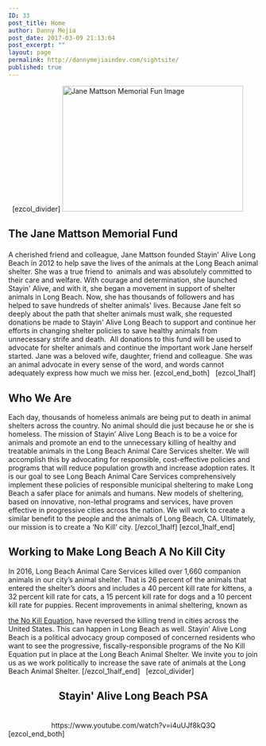 ```yaml
---
ID: 33
post_title: Home
author: Danny Mejia
post_date: 2017-03-09 21:13:04
post_excerpt: ""
layout: page
permalink: http://dannymejiaindev.com/sightsite/
published: true
---
```

  [ezcol_divider] <img id="longdesc-return-232" class="alignleft size-full wp-image-232" tabindex="-1" src="http://dannymejiaindev.com/sightsite/wp-content/uploads/2017/03/6909542.jpg" alt="Jane Mattson Memorial Fun Image" width="364" height="253" longdesc="http://dannymejiaindev.com/sightsite?longdesc=232&referrer=224" /> <h2 class="wsite-content-title">
  The Jane Mattson Memorial Fund
</h2> A cherished friend and colleague, Jane Mattson founded Stayin' Alive Long Beach in 2012 to help save the lives of the animals at the Long Beach animal shelter. She was a true friend to  animals and was absolutely committed to their care and welfare. With courage and determination, she launched Stayin' Alive, and with it, she began a movement in support of shelter animals in Long Beach. Now, she has thousands of followers and has helped to save hundreds of shelter animals' lives. Because Jane felt so deeply about the path that shelter animals must walk, she requested donations be made to Stayin' Alive Long Beach to support and continue her efforts in changing shelter policies to save healthy animals from unnecessary strife and death.  All donations to this fund will be used to advocate for shelter animals and continue the important work Jane herself started. Jane was a beloved wife, daughter, friend and colleague. She was an animal advocate in every sense of the word, and words cannot adequately express how much we miss her. [ezcol_end_both]   [ezcol_1half] 

<h2 class="wsite-content-title">
  Who We Are
</h2> Each day, thousands of homeless animals are being put to death in animal shelters across the country. No animal should die just because he or she is homeless. The mission of Stayin’ Alive Long Beach is to be a voice for animals and promote an end to the unnecessary killing of healthy and treatable animals in the Long Beach Animal Care Services shelter. We will accomplish this by advocating for responsible, cost-effective policies and programs that will reduce population growth and increase adoption rates. It is our goal to see Long Beach Animal Care Services comprehensively implement these policies of responsible municipal sheltering to make Long Beach a safer place for animals and humans. New models of sheltering, based on innovative, non-lethal programs and services, have proven effective in progressive cities across the nation. We will work to create a similar benefit to the people and the animals of Long Beach, CA. Ultimately, our mission is to create a ‘No Kill’ city. [/ezcol_1half] [ezcol_1half_end] 

<h2 class="wsite-content-title">
  Working to Make Long Beach A No Kill City
</h2> In 2016, Long Beach Animal Care Services killed over 1,660 companion animals in our city’s animal shelter. That is 26 percent of the animals that entered the shelter’s doors and includes a 40 percent kill rate for kittens, a 32 percent kill rate for cats, a 15 percent kill rate for dogs and a 10 percent kill rate for puppies. Recent improvements in animal sheltering, known as 

[the No Kill Equation][1], have reversed the killing trend in cities across the United States. This can happen in Long Beach as well. Stayin’ Alive Long Beach is a political advocacy group composed of concerned residents who want to see the progressive, fiscally-responsible programs of the No Kill Equation put in place at the Long Beach Animal Shelter. We invite you to join us as we work politically to increase the save rate of animals at the Long Beach Animal Shelter. [/ezcol_1half_end]   [ezcol_divider] <h2 class="wsite-content-title" style="text-align: center;">
  Stayin' Alive Long Beach PSA
</h2>   

<div style="text-align: center;">
  https://www.youtube.com/watch?v=i4uUJf8kQ3Q
</div> [ezcol_end_both]  

 [1]: http://dannymejiaindev.com/sightsite/the-no-kill-equation/